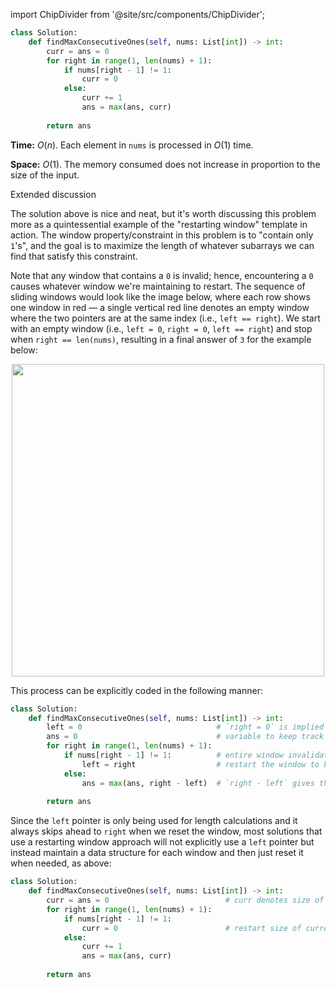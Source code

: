 import ChipDivider from '@site/src/components/ChipDivider';

```python
class Solution:
    def findMaxConsecutiveOnes(self, nums: List[int]) -> int:
        curr = ans = 0
        for right in range(1, len(nums) + 1):
            if nums[right - 1] != 1:
                curr = 0
            else:
                curr += 1
                ans = max(ans, curr)
                
        return ans
```

**Time:** $O(n)$. Each element in `nums` is processed in $O(1)$ time.

**Space:** $O(1)$. The memory consumed does not increase in proportion to the size of the input.

<ChipDivider>Extended discussion</ChipDivider>

The solution above is nice and neat, but it's worth discussing this problem more as a quintessential example of the "restarting window" template in action. The window property/constraint in this problem is to "contain only `1`'s", and the goal is to maximize the length of whatever subarrays we can find that satisfy this constraint.

Note that any window that contains a `0` is invalid; hence, encountering a `0` causes whatever window we're maintaining to restart. The sequence of sliding windows would look like the image below, where each row shows one window in red &#8212; a single vertical red line denotes an empty window where the two pointers are at the same index (i.e., `left == right`). We start with an empty window (i.e., `left = 0`, `right = 0`, `left == right`) and stop when `right == len(nums)`, resulting in a final answer of `3` for the example below:

<div align='center' className='centeredImageDiv'>
  <img width='500px' src={require('@site/static/img/templates/sliding-window/f1.png').default} />
</div>

This process can be explicitly coded in the following manner:

```python
class Solution:
    def findMaxConsecutiveOnes(self, nums: List[int]) -> int:
        left = 0                              # `right = 0` is implied (start with an empty window)
        ans = 0                               # variable to keep track of the longest valid window encountered
        for right in range(1, len(nums) + 1):
            if nums[right - 1] != 1:          # entire window invalidated (encountered element not 1)
                left = right                  # restart the window to be empty
            else:
                ans = max(ans, right - left)  # `right - left` gives the length of the current valid window
                
        return ans
```

Since the `left` pointer is only being used for length calculations and it always skips ahead to `right` when we reset the window, most solutions that use a restarting window approach will not explicitly use a `left` pointer but instead maintain a data structure for each window and then just reset it when needed, as above:

```python
class Solution:
    def findMaxConsecutiveOnes(self, nums: List[int]) -> int:
        curr = ans = 0                          # curr denotes size of current valid window (ans the largest found)
        for right in range(1, len(nums) + 1):
            if nums[right - 1] != 1:
                curr = 0                        # restart size of current valid window to `0`
            else:
                curr += 1
                ans = max(ans, curr)
                
        return ans
```